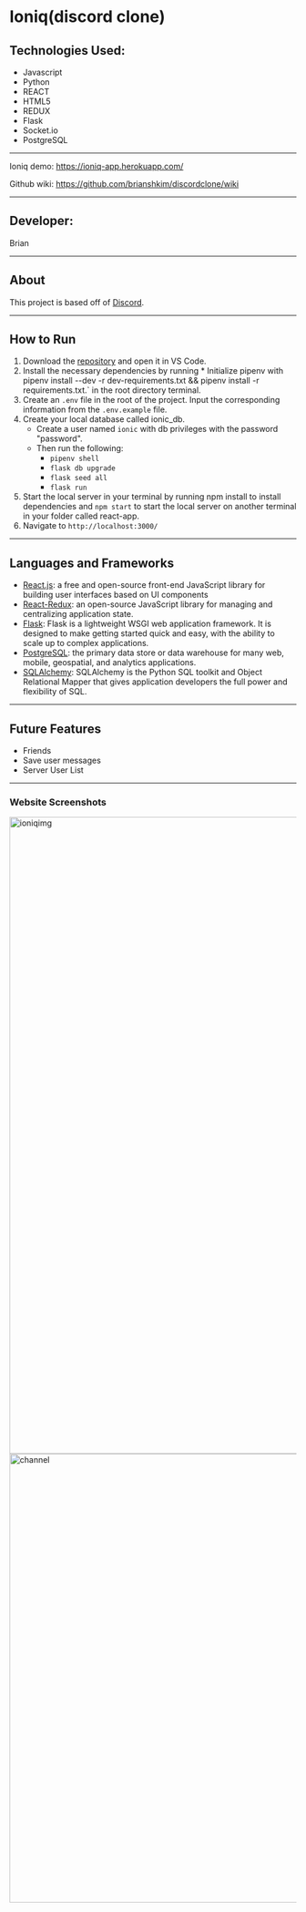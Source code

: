 # Ioniq(discord clone)
## Technologies Used:
* Javascript
* Python
* REACT
* HTML5
* REDUX
* Flask
* Socket.io
* PostgreSQL

***
Ioniq demo: https://ioniq-app.herokuapp.com/

Github wiki: https://github.com/brianshkim/discordclone/wiki
***
## Developer:
Brian


***
## About
This project is based off of [Discord](https://discord.com).


***

## How to Run
1. Download the [repository]((https://github.com/brianshkim/discordclone)) and open it in VS Code.
2. Install the necessary dependencies by running  * Initialize pipenv with pipenv install --dev -r dev-requirements.txt && pipenv install -r requirements.txt.` in the root directory terminal.
3. Create an `.env` file in the root of the project. Input the corresponding information from the `.env.example` file.
4. Create your local database called ionic_db.
    * Create a user named `ionic` with db privileges with the password "password".
    * Then run the following:
        * `pipenv shell`
        * `flask db upgrade`
        * `flask seed all`
        * `flask run`
5. Start the local server in your terminal by running npm install to install dependencies and `npm start` to start the local server on another terminal in your folder called react-app.
6. Navigate to `http://localhost:3000/`

***

## Languages and Frameworks
* [React.js](https://reactjs.org/docs/getting-started.html): a free and open-source front-end JavaScript library for building user interfaces based on UI components
* [React-Redux](https://react-redux.js.org/): an open-source JavaScript library for managing and centralizing application state. 
* [Flask](https://flask.palletsprojects.com/en/2.1.x/): Flask is a lightweight WSGI web application framework. It is designed to make getting started quick and easy, with the ability to scale up to complex applications. 
* [PostgreSQL](https://www.postgresql.org/): the primary data store or data warehouse for many web, mobile, geospatial, and analytics applications.
* [SQLAlchemy](https://www.sqlalchemy.org/): SQLAlchemy is the Python SQL toolkit and Object Relational Mapper that gives application developers the full power and flexibility of SQL.

***

## Future Features
* Friends
* Save user messages
* Server User List


***



### Website Screenshots
<img width="1118" alt="ioniqimg" src="https://user-images.githubusercontent.com/28768561/178630023-1e4ed5cd-a056-4b4d-9b94-6b387ff03221.png">

<img width="788" alt="channel" src="https://user-images.githubusercontent.com/28768561/178629762-3a336499-4ee0-4252-ac0d-d4f7f3fa7049.png">

